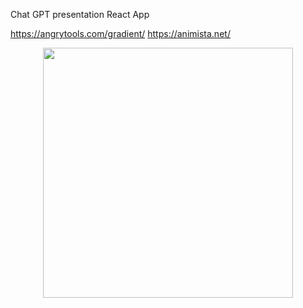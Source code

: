 Chat GPT presentation React App

https://angrytools.com/gradient/
https://animista.net/

<div align="center">
    <img src=" /home.jpg" width="400px"</img> 
</div>
